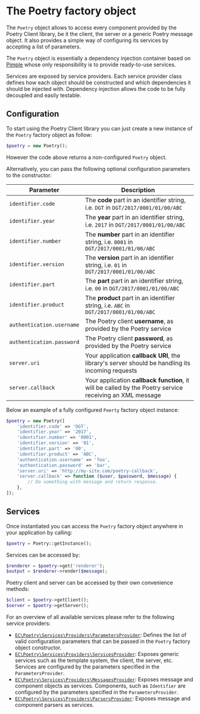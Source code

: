 # The Poetry factory object

The `Poetry` object allows to access every component provided by the Poetry Client library, be it the client, the server
or a generic Poetry message object. It also provides a simple way of configuring its services by accepting a list of parameters.

The `Poetry` object is essentially a dependency injection container based on [Pimple](https://pimple.symfony.com/) whose only
responsibility is to provide ready-to-use services.

Services are exposed by service providers. Each service provider class defines how each object should be constructed and
which dependencies it should be injected with. Dependency injection allows the code to be fully decoupled and easily
testable. 

## Configuration

To start using the Poetry Client library you can just create a new instance of the `Poetry` factory object as follow:

```php
$poetry = new Poetry();
``` 

However the code above returns a non-configured `Poetry` object.

Alternatively, you can pass the following optional configuration parameters to the constructor:

| Parameter                 | Description |
|---------------------------|-------------|
| `identifier.code`         | The **code** part in an identifier string, i.e. `DGT` in `DGT/2017/0001/01/00/ABC` |
| `identifier.year`         | The **year** part in an identifier string, i.e. `2017` in `DGT/2017/0001/01/00/ABC` |
| `identifier.number`       | The **number** part in an identifier string, i.e. `0001` in `DGT/2017/0001/01/00/ABC` |
| `identifier.version`      | The **version** part in an identifier string, i.e. `01` in `DGT/2017/0001/01/00/ABC` |
| `identifier.part`         | The **part** part in an identifier string, i.e. `00` in `DGT/2017/0001/01/00/ABC` |
| `identifier.product`      | The **product** part in an identifier string, i.e. `ABC` in `DGT/2017/0001/01/00/ABC` |
| `authentication.username` | The Poetry client **username**, as provided by the Poetry service |
| `authentication.password` | The Poetry client **password**, as provided by the Poetry service |
| `server.uri`              | Your application **callback URI**, the library's server should be handling its incoming requests |
| `server.callback`         | Your application **callback function**, it will be called by the Poetry service receiving an XML message |

Below an example of a fully configured `Poerty` factory object instance:

```php
$poetry = new Poetry([
    'identifier.code' => 'DGT',
    'identifier.year' => '2017',
    'identifier.number' => '0001',
    'identifier.version' => '01',
    'identifier.part' => '00',
    'identifier.product' => 'ABC',
    'authentication.username' => 'foo',
    'authentication.password' => 'bar',
    'server.uri' => 'http://my-site.com/poetry-callback',
    'server.callback' => function ($user, $password, $message) {
        // Do something with message and return response.
    },
]);
```

## Services

Once instantiated you can access the `Poetry` factory object anywhere in your application by calling:

```php
$poetry = Poetry::getInstance();
```

Services can be accessed by:

```php
$renderer = $poetry->get('renderer');
$output = $renderer->render($message);
```

Poetry client and server can be accessed by their own convenience methods:

```php
$client = $poetry->getClient();
$server = $poetry->getServer();
``` 

For an overview of all available services please refer to the following service providers:

- [`EC\Poetry\Services\Providers\ParametersProvider`](src/Services/Providers/ParametersProvider.php): 
  Defines the list of valid configuration parameters that can be passed in the `Poetry` factory object constructor. 
- [`EC\Poetry\Services\Providers\ServicesProvider`](src/Services/Providers/ServicesProvider.php):
  Exposes generic services such as the template system, the client, the server, etc. Services are configured by the
  parameters specified in the `ParametersProvider`.
- [`EC\Poetry\Services\Providers\MessagesProvider`](src/Services/Providers/MessagesProvider.php): 
  Exposes message and component objects as services. Components, such as `Identifier` are configured by the parameters
  specified in the `ParametersProvider`.
- [`EC\Poetry\Services\Providers\ParsersProvider`](src/Services/Providers/ParsersProvider.php):
  Exposes message and component parsers as services.
